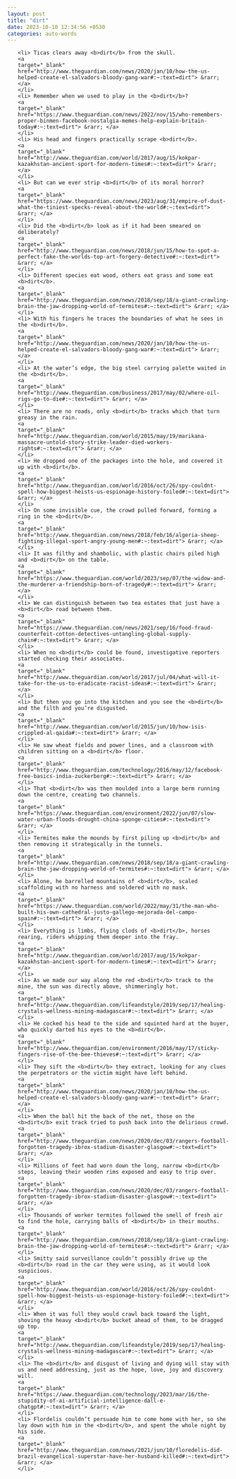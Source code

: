 ```yaml
---
layout: post
title: "dirt"
date: 2023-10-10 12:34:56 +0530
categories: auto-words
---
```

<ol>

    <li> Ticas clears away <b>dirt</b> from the skull.
    <a 
    target="_blank" 
    href="http://www.theguardian.com/news/2020/jan/10/how-the-us-helped-create-el-salvadors-bloody-gang-war#:~:text=dirt"> &rarr; </a>
    </li>
    <li> Remember when we used to play in the <b>dirt</b>?
    <a 
    target="_blank" 
    href="https://www.theguardian.com/news/2022/nov/15/who-remembers-proper-binmen-facebook-nostalgia-memes-help-explain-britain-today#:~:text=dirt"> &rarr; </a>
    </li>
    <li> His head and fingers practically scrape <b>dirt</b>.
    <a 
    target="_blank" 
    href="http://www.theguardian.com/world/2017/aug/15/kokpar-kazakhstan-ancient-sport-for-modern-times#:~:text=dirt"> &rarr; </a>
    </li>
    <li> But can we ever strip <b>dirt</b> of its moral horror?
    <a 
    target="_blank" 
    href="https://www.theguardian.com/news/2023/aug/31/empire-of-dust-what-the-tiniest-specks-reveal-about-the-world#:~:text=dirt"> &rarr; </a>
    </li>
    <li> Did the <b>dirt</b> look as if it had been smeared on deliberately?
    <a 
    target="_blank" 
    href="http://www.theguardian.com/news/2018/jun/15/how-to-spot-a-perfect-fake-the-worlds-top-art-forgery-detective#:~:text=dirt"> &rarr; </a>
    </li>
    <li> Different species eat wood, others eat grass and some eat <b>dirt</b>.
    <a 
    target="_blank" 
    href="http://www.theguardian.com/news/2018/sep/18/a-giant-crawling-brain-the-jaw-dropping-world-of-termites#:~:text=dirt"> &rarr; </a>
    </li>
    <li> With his fingers he traces the boundaries of what he sees in the <b>dirt</b>.
    <a 
    target="_blank" 
    href="http://www.theguardian.com/news/2020/jan/10/how-the-us-helped-create-el-salvadors-bloody-gang-war#:~:text=dirt"> &rarr; </a>
    </li>
    <li> At the water’s edge, the big steel carrying palette waited in the <b>dirt</b>.
    <a 
    target="_blank" 
    href="http://www.theguardian.com/business/2017/may/02/where-oil-rigs-go-to-die#:~:text=dirt"> &rarr; </a>
    </li>
    <li> There are no roads, only <b>dirt</b> tracks which that turn greasy in the rain.
    <a 
    target="_blank" 
    href="http://www.theguardian.com/world/2015/may/19/marikana-massacre-untold-story-strike-leader-died-workers-rights#:~:text=dirt"> &rarr; </a>
    </li>
    <li> He dropped one of the packages into the hole, and covered it up with <b>dirt</b>.
    <a 
    target="_blank" 
    href="http://www.theguardian.com/world/2016/oct/26/spy-couldnt-spell-how-biggest-heists-us-espionage-history-foiled#:~:text=dirt"> &rarr; </a>
    </li>
    <li> On some invisible cue, the crowd pulled forward, forming a ring in the <b>dirt</b>.
    <a 
    target="_blank" 
    href="http://www.theguardian.com/news/2018/feb/16/algeria-sheep-fighting-illegal-sport-angry-young-men#:~:text=dirt"> &rarr; </a>
    </li>
    <li> It was filthy and shambolic, with plastic chairs piled high and <b>dirt</b> on the table.
    <a 
    target="_blank" 
    href="https://www.theguardian.com/world/2023/sep/07/the-widow-and-the-murderer-a-friendship-born-of-tragedy#:~:text=dirt"> &rarr; </a>
    </li>
    <li> We can distinguish between two tea estates that just have a <b>dirt</b> road between them.
    <a 
    target="_blank" 
    href="https://www.theguardian.com/news/2021/sep/16/food-fraud-counterfeit-cotton-detectives-untangling-global-supply-chain#:~:text=dirt"> &rarr; </a>
    </li>
    <li> When no <b>dirt</b> could be found, investigative reporters started checking their associates.
    <a 
    target="_blank" 
    href="http://www.theguardian.com/world/2017/jul/04/what-will-it-take-for-the-us-to-eradicate-racist-ideas#:~:text=dirt"> &rarr; </a>
    </li>
    <li> But then you go into the kitchen and you see the <b>dirt</b> and the filth and you’re disgusted.
    <a 
    target="_blank" 
    href="http://www.theguardian.com/world/2015/jun/10/how-isis-crippled-al-qaida#:~:text=dirt"> &rarr; </a>
    </li>
    <li> He saw wheat fields and power lines, and a classroom with children sitting on a <b>dirt</b> floor.
    <a 
    target="_blank" 
    href="http://www.theguardian.com/technology/2016/may/12/facebook-free-basics-india-zuckerberg#:~:text=dirt"> &rarr; </a>
    </li>
    <li> That <b>dirt</b> was then moulded into a large berm running down the centre, creating two channels.
    <a 
    target="_blank" 
    href="https://www.theguardian.com/environment/2022/jun/07/slow-water-urban-floods-drought-china-sponge-cities#:~:text=dirt"> &rarr; </a>
    </li>
    <li> Termites make the mounds by first piling up <b>dirt</b> and then removing it strategically in the tunnels.
    <a 
    target="_blank" 
    href="http://www.theguardian.com/news/2018/sep/18/a-giant-crawling-brain-the-jaw-dropping-world-of-termites#:~:text=dirt"> &rarr; </a>
    </li>
    <li> Alone, he barrelled mountains of <b>dirt</b>, scaled scaffolding with no harness and soldered with no mask.
    <a 
    target="_blank" 
    href="https://www.theguardian.com/world/2022/may/31/the-man-who-built-his-own-cathedral-justo-gallego-mejorada-del-campo-spain#:~:text=dirt"> &rarr; </a>
    </li>
    <li> Everything is limbs, flying clods of <b>dirt</b>, horses rearing, riders whipping them deeper into the fray.
    <a 
    target="_blank" 
    href="http://www.theguardian.com/world/2017/aug/15/kokpar-kazakhstan-ancient-sport-for-modern-times#:~:text=dirt"> &rarr; </a>
    </li>
    <li> As we made our way along the red <b>dirt</b> track to the mine, the sun was directly above, shimmeringly hot.
    <a 
    target="_blank" 
    href="http://www.theguardian.com/lifeandstyle/2019/sep/17/healing-crystals-wellness-mining-madagascar#:~:text=dirt"> &rarr; </a>
    </li>
    <li> He cocked his head to the side and squinted hard at the buyer, who quickly darted his eyes to the <b>dirt</b>.
    <a 
    target="_blank" 
    href="http://www.theguardian.com/environment/2016/may/17/sticky-fingers-rise-of-the-bee-thieves#:~:text=dirt"> &rarr; </a>
    </li>
    <li> They sift the <b>dirt</b> they extract, looking for any clues the perpetrators or the victim might have left behind.
    <a 
    target="_blank" 
    href="http://www.theguardian.com/news/2020/jan/10/how-the-us-helped-create-el-salvadors-bloody-gang-war#:~:text=dirt"> &rarr; </a>
    </li>
    <li> When the ball hit the back of the net, those on the <b>dirt</b> exit track tried to push back into the delirious crowd.
    <a 
    target="_blank" 
    href="http://www.theguardian.com/news/2020/dec/03/rangers-football-forgotten-tragedy-ibrox-stadium-disaster-glasgow#:~:text=dirt"> &rarr; </a>
    </li>
    <li> Millions of feet had worn down the long, narrow <b>dirt</b> steps, leaving their wooden rims exposed and easy to trip over.
    <a 
    target="_blank" 
    href="http://www.theguardian.com/news/2020/dec/03/rangers-football-forgotten-tragedy-ibrox-stadium-disaster-glasgow#:~:text=dirt"> &rarr; </a>
    </li>
    <li> Thousands of worker termites followed the smell of fresh air to find the hole, carrying balls of <b>dirt</b> in their mouths.
    <a 
    target="_blank" 
    href="http://www.theguardian.com/news/2018/sep/18/a-giant-crawling-brain-the-jaw-dropping-world-of-termites#:~:text=dirt"> &rarr; </a>
    </li>
    <li> Smitty said surveillance couldn’t possibly drive up the <b>dirt</b> road in the car they were using, as it would look suspicious.
    <a 
    target="_blank" 
    href="http://www.theguardian.com/world/2016/oct/26/spy-couldnt-spell-how-biggest-heists-us-espionage-history-foiled#:~:text=dirt"> &rarr; </a>
    </li>
    <li> When it was full they would crawl back toward the light, shoving the heavy <b>dirt</b> bucket ahead of them, to be dragged up top.
    <a 
    target="_blank" 
    href="http://www.theguardian.com/lifeandstyle/2019/sep/17/healing-crystals-wellness-mining-madagascar#:~:text=dirt"> &rarr; </a>
    </li>
    <li> The <b>dirt</b> and disgust of living and dying will stay with us and need addressing, just as the hope, love, joy and discovery will.
    <a 
    target="_blank" 
    href="https://www.theguardian.com/technology/2023/mar/16/the-stupidity-of-ai-artificial-intelligence-dall-e-chatgpt#:~:text=dirt"> &rarr; </a>
    </li>
    <li> Flordelis couldn’t persuade him to come home with her, so she lay down with him in the <b>dirt</b>, and spent the whole night by his side.
    <a 
    target="_blank" 
    href="http://www.theguardian.com/news/2021/jun/10/floredelis-did-brazil-evangelical-superstar-have-her-husband-killed#:~:text=dirt"> &rarr; </a>
    </li>